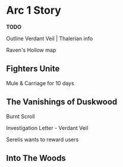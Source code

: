 # Arc 1 Story

**TODO**

Outline Verdant Veil | Thalerian info

Raven's Hollow map

## Fighters Unite

Mule & Carriage for 10 days

## The Vanishings of Duskwood

Burnt Scroll

Investigation Letter - Verdant Veil

<!-- START HERE (After they discuss Dream / Verdant Veil) -->

Serelis wants to reward users

## Into The Woods